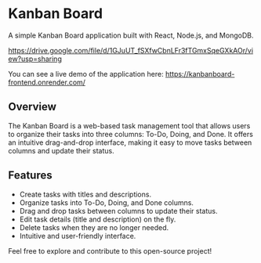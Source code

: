 # Kanban Board

A simple Kanban Board application built with React, Node.js, and MongoDB.

https://drive.google.com/file/d/1GJuUT_fSXfwCbnLFr3fTGmxSqeGXkAOr/view?usp=sharing

You can see a live demo of the application here: https://kanbanboard-frontend.onrender.com/

## Overview

The Kanban Board is a web-based task management tool that allows users to organize their tasks into three columns: To-Do, Doing, and Done. It offers an intuitive drag-and-drop interface, making it easy to move tasks between columns and update their status.

## Features

- Create tasks with titles and descriptions.
- Organize tasks into To-Do, Doing, and Done columns.
- Drag and drop tasks between columns to update their status.
- Edit task details (title and description) on the fly.
- Delete tasks when they are no longer needed.
- Intuitive and user-friendly interface.


Feel free to explore and contribute to this open-source project!


